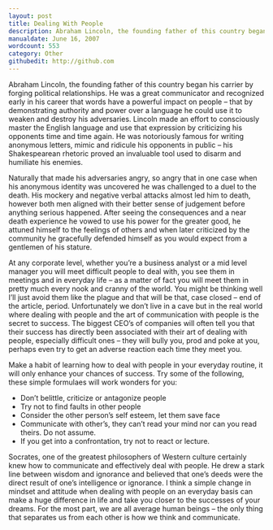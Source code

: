 ```yaml
---
layout: post
title: Dealing With People
description: Abraham Lincoln, the founding father of this country began his carrier by forging political relationships. He was a great communicator and recognized early in his career that words have a powerful impact on people
manualdate: June 16, 2007
wordcount: 553
category: Other
githubedit: http://github.com
---
```


Abraham Lincoln, the founding father of this country began his carrier by forging political relationships. He was a great communicator and recognized early in his career that words have a powerful impact on people – that by demonstrating authority and power over a language he could use it to weaken and destroy his adversaries. Lincoln made an effort to consciously master the English language and use that expression by criticizing his opponents time and time again. He was notoriously famous for writing anonymous letters, mimic and ridicule his opponents in public – his Shakespearean rhetoric proved an invaluable tool used to disarm and humiliate his enemies.

Naturally that made his adversaries angry, so angry that in one case when his anonymous identity was uncovered he was challenged to a duel to the death. His mockery and negative verbal attacks almost led him to death, however both men aligned with their better sense of judgement before anything serious happened. After seeing the consequences and a near death experience he vowed to use his power for the greater good, he attuned himself to the feelings of others and when later criticized by the community he gracefully defended himself as you would expect from a gentlemen of his stature.

At any corporate level, whether you’re a business analyst or a mid level manager you will meet difficult people to deal with, you see them in meetings and in everyday life – as a matter of fact you will meet them in pretty much every nook and cranny of the world. You might be thinking well I’ll just avoid them like the plague and that will be that, case closed – end of the article, period. Unfortunately we don’t live in a cave but in the real world where dealing with people and the art of communication with people is the secret to success. The biggest CEO’s of companies will often tell you that their success has directly been associated with their art of dealing with people, especially difficult ones – they will bully you, prod and poke at you, perhaps even try to get an adverse reaction each time they meet you.

Make a habit of learning how to deal with people in your everyday routine, it will only enhance your chances of success. Try some of the following, these simple formulaes will work wonders for you:

* Don’t belittle, criticize or antagonize people
* Try not to find faults in other people
* Consider the other person’s self esteem, let them save face
* Communicate with other’s, they can’t read your mind nor can you read theirs. Do not assume.
* If you get into a confrontation, try not to react or lecture.

Socrates, one of the greatest philosophers of Western culture certainly knew how to communicate and effectively deal with people. He drew a stark line between wisdom and ignorance and believed that one’s deeds were the direct result of one’s intelligence or ignorance. I think a simple change in mindset and attitude when dealing with people on an everyday basis can make a huge difference in life and take you closer to the successes of your dreams. For the most part, we are all average human beings – the only thing that separates us from each other is how we think and communicate.
